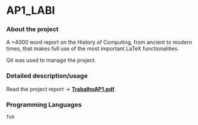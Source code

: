 # AP1_LABI

### About the project 
A +4000 word report on the History of Computing, from ancient to modern times, that makes full use of the most important LaTeX functionalities.

Git was used to manage the project.

### Detailed description/usage 
Read the project report -> [**TrabalhoAP1.pdf**](TrabalhoAP1.pdf).

### Programming Languages 
`TeX`


